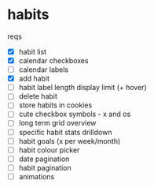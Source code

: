 # habits

reqs
 - [x] habit list
 - [x] calendar checkboxes
 - [ ] calendar labels
 - [x] add habit
 - [ ] habit label length display limit (+ hover)
 - [ ] delete habit
 - [ ] store habits in cookies
 - [ ] cute checkbox symbols - x and os
 - [ ] long term grid overview
 - [ ] specific habit stats drilldown
 - [ ] habit goals (x per week/month)
 - [ ] habit colour picker
 - [ ] date pagination
 - [ ] habit pagination
 - [ ] animations
